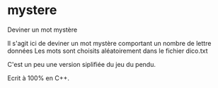 # mystere
Deviner un mot mystère

Il s'agit ici de deviner un mot mystère comportant 
un nombre de lettre données 
Les mots sont choisits aléatoirement dans le fichier dico.txt

C'est un peu une version siplifiée du jeu du pendu.

Ecrit à 100% en C++.
